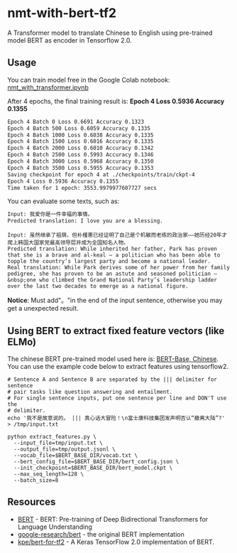 # nmt-with-bert-tf2
A Transformer model to translate Chinese to English using pre-trained model BERT as encoder in Tensorflow 2.0.

## Usage

You can train model free in the Google Colab notebook: [nmt_with_transformer.ipynb](https://colab.research.google.com/github/livingmagic/nmt-with-bert-tf2/blob/master/nmt_with_transformer.ipynb)

After 4 epochs, the final training result is: **Epoch 4 Loss 0.5936 Accuracy 0.1355**

```reStructuredText
Epoch 4 Batch 0 Loss 0.6691 Accuracy 0.1323
Epoch 4 Batch 500 Loss 0.6059 Accuracy 0.1335
Epoch 4 Batch 1000 Loss 0.6038 Accuracy 0.1335
Epoch 4 Batch 1500 Loss 0.6016 Accuracy 0.1335
Epoch 4 Batch 2000 Loss 0.6010 Accuracy 0.1342
Epoch 4 Batch 2500 Loss 0.5993 Accuracy 0.1346
Epoch 4 Batch 3000 Loss 0.5968 Accuracy 0.1350
Epoch 4 Batch 3500 Loss 0.5955 Accuracy 0.1353
Saving checkpoint for epoch 4 at ./checkpoints/train/ckpt-4
Epoch 4 Loss 0.5936 Accuracy 0.1355
Time taken for 1 epoch: 3553.9979977607727 secs
```

You can evaluate some texts, such as:

```reStructuredText
Input: 我爱你是一件幸福的事情。
Predicted translation: I love you are a blessing.
```

```text
Input: 虽然继承了祖荫，但朴槿惠已经证明了自己是个机敏而老练的政治家——她历经20年才爬上韩国大国家党最高领导层并成为全国知名人物。
Predicted translation: While inherited her father, Park has proven that she is a brave and al-keal – a politician who has been able to topple the country’s largest party and become a national leader.
Real translation: While Park derives some of her power from her family pedigree, she has proven to be an astute and seasoned politician –&nbsp;one who climbed the Grand National Party’s leadership ladder over the last two decades to emerge as a national figure.
```

**Notice**: Must add"。"in the end of the input sentence, otherwise you may get a unexpected result.

## Using BERT to extract fixed feature vectors (like ELMo)

The chinese BERT pre-trained model used here is: [BERT-Base, Chinese](https://storage.googleapis.com/bert_models/2018_11_03/chinese_L-12_H-768_A-12.zip). You can use the example code below to extract features using tensorflow2.

```
# Sentence A and Sentence B are separated by the ||| delimiter for sentence
# pair tasks like question answering and entailment.
# For single sentence inputs, put one sentence per line and DON'T use the
# delimiter.
echo '我不是故意说的。 ||| 真心话大冒险！\n富士康科技集团发声明否认“撤离大陆”?' > /tmp/input.txt

python extract_features.py \
  --input_file=tmp/input.txt \
  --output_file=tmp/output.jsonl \
  --vocab_file=$BERT_BASE_DIR/vocab.txt \
  --bert_config_file=$BERT_BASE_DIR/bert_config.json \
  --init_checkpoint=$BERT_BASE_DIR/bert_model.ckpt \
  --max_seq_length=128 \
  --batch_size=8
```

## Resources

- [BERT](https://arxiv.org/abs/1810.04805) - BERT: Pre-training of Deep Bidirectional Transformers for Language Understanding
- [google-research/bert](https://github.com/google-research/bert) - the original BERT implementation
- [kpe/bert-for-tf2](https://github.com/kpe/bert-for-tf2) - A Keras TensorFlow 2.0 implementation of BERT. 